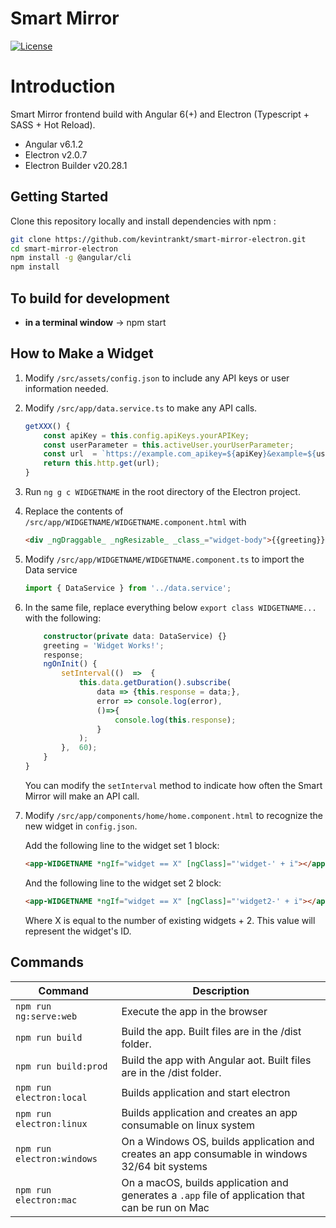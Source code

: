 # Smart Mirror

[![License](http://img.shields.io/badge/Licence-MIT-brightgreen.svg)](LICENSE)

# Introduction

Smart Mirror frontend build with Angular 6(+) and Electron (Typescript + SASS + Hot Reload).

- Angular v6.1.2
- Electron v2.0.7
- Electron Builder v20.28.1

## Getting Started

Clone this repository locally and install dependencies with npm :

```bash
git clone https://github.com/kevintrankt/smart-mirror-electron.git
cd smart-mirror-electron
npm install -g @angular/cli
npm install
```

## To build for development

- **in a terminal window** -> npm start

## How to Make a Widget
1. Modify `/src/assets/config.json` to include any API keys or user information needed.
2. Modify `/src/app/data.service.ts` to make any API calls.
	```javascript
	getXXX() {
		const apiKey = this.config.apiKeys.yourAPIKey;
		const userParameter = this.activeUser.yourUserParameter;
		const url  = `https://example.com_apikey=${apiKey}&example=${userParameter}`;
		return this.http.get(url);
	}
	```
3. Run `ng g c WIDGETNAME` in the root directory of the Electron project.
4. Replace the contents of `/src/app/WIDGETNAME/WIDGETNAME.component.html` with
	```html
	<div _ngDraggable_ _ngResizable_ _class_="widget-body">{{greeting}} {{response}}</div>
	```
5. Modify `/src/app/WIDGETNAME/WIDGETNAME.component.ts` to import the Data service
	```typescript
	import { DataService } from '../data.service';
	```
6. In the same file, replace everything below `export class WIDGETNAME...` with the following:
	```typescript
		constructor(private data: DataService) {}
		greeting = 'Widget Works!';
		response;
		ngOnInit() {
			setInterval(()  =>  {
				this.data.getDuration().subscribe(
					data => {this.response = data;},
					error => console.log(error),
					()=>{
						console.log(this.response);
					}
				);
			},  60);
		}
	}
	```
	You can modify the `setInterval` method to indicate how often the Smart Mirror will make an API call.
	
7. Modify `/src/app/components/home/home.component.html` to recognize the new widget in `config.json`.

	Add the following line to the widget set 1 block:
	```html
	<app-WIDGETNAME *ngIf="widget == X" [ngClass]="'widget-' + i"></app-WIDGETNAME>
	```
	And the following line to the widget set 2 block:
	```html
	<app-WIDGETNAME *ngIf="widget == X" [ngClass]="'widget2-' + i"></app-WIDGETNAME>
	```
	Where X is equal to the number of existing widgets + 2. This value will represent the widget's ID.

## Commands

| Command                    | Description                                                                                      |
| -------------------------- | ------------------------------------------------------------------------------------------------ |
| `npm run ng:serve:web`     | Execute the app in the browser                                                                   |
| `npm run build`            | Build the app. Built files are in the /dist folder.                                              |
| `npm run build:prod`       | Build the app with Angular aot. Built files are in the /dist folder.                             |
| `npm run electron:local`   | Builds application and start electron                                                            |
| `npm run electron:linux`   | Builds application and creates an app consumable on linux system                                 |
| `npm run electron:windows` | On a Windows OS, builds application and creates an app consumable in windows 32/64 bit systems   |
| `npm run electron:mac`     | On a macOS, builds application and generates a `.app` file of application that can be run on Mac |
